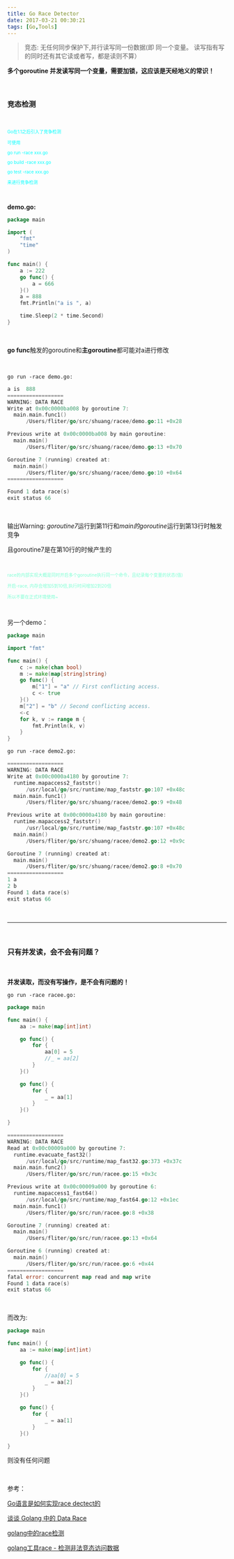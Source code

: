 ```yaml
---
title: Go Race Detector
date: 2017-03-21 00:30:21
tags: [Go,Tools]
---
```




> 竞态: 无任何同步保护下,并行读写同一份数据(即 同一个变量。 读写指有写的同时还有其它读或者写，都是读则不算）


**多个goroutine 并发读写同一个变量，需要加锁，这应该是天经地义的常识！**

<br>

### 竞态检测

<br>

<font size=1 color="#00FFFF">

Go在1.1之后引入了竞争检测

可使用

go run -race xxx.go

go build -race xxx.go

go test -race xxx.go

来进行竞争检测

</font>


<br>


**demo.go:**
```go
package main

import (
	"fmt"
	"time"
)

func main() {
	a := 222
	go func() {
		a = 666
	}()
	a = 888
	fmt.Println("a is ", a)

	time.Sleep(2 * time.Second)
}
```

<br>

**go func**触发的goroutine和**主goroutine**都可能对a进行修改


<br>

`go run -race demo.go:`

```go
a is  888
==================
WARNING: DATA RACE
Write at 0x00c0000ba008 by goroutine 7:
  main.main.func1()
      /Users/fliter/go/src/shuang/racee/demo.go:11 +0x28

Previous write at 0x00c0000ba008 by main goroutine:
  main.main()
      /Users/fliter/go/src/shuang/racee/demo.go:13 +0x70

Goroutine 7 (running) created at:
  main.main()
      /Users/fliter/go/src/shuang/racee/demo.go:10 +0x64
==================

Found 1 data race(s)
exit status 66
```
<br>

输出Warning: *goroutine7*运行到第11行和*main的goroutine*运行到第13行时触发竞争

且goroutine7是在第10行的时候产生的



<br>

<font size=1 color="#7FFFD4">


race的内部实现大概是同时开启多个goroutine执行同一个命令，且纪录每个变量的状态(值)

开启-race, 内存会增加5到10倍,执行时间增加2到20倍

所以不要在正式环境使用~

</font>





<br>


另一个demo：

```go
package main

import "fmt"

func main() {
	c := make(chan bool)
	m := make(map[string]string)
	go func() {
		m["1"] = "a" // First conflicting access.
		c <- true
	}()
	m["2"] = "b" // Second conflicting access.
	<-c
	for k, v := range m {
		fmt.Println(k, v)
	}
}
```


`go run -race demo2.go:`


```go
==================
WARNING: DATA RACE
Write at 0x00c0000a4180 by goroutine 7:
  runtime.mapaccess2_faststr()
      /usr/local/go/src/runtime/map_faststr.go:107 +0x48c
  main.main.func1()
      /Users/fliter/go/src/shuang/racee/demo2.go:9 +0x48

Previous write at 0x00c0000a4180 by main goroutine:
  runtime.mapaccess2_faststr()
      /usr/local/go/src/runtime/map_faststr.go:107 +0x48c
  main.main()
      /Users/fliter/go/src/shuang/racee/demo2.go:12 +0x9c

Goroutine 7 (running) created at:
  main.main()
      /Users/fliter/go/src/shuang/racee/demo2.go:8 +0x70
==================
1 a
2 b
Found 1 data race(s)
exit status 66
```



<br>


---


<br>

### 只有并发读，会不会有问题？

<br>


**并发读取，而没有写操作，是不会有问题的！**



`go run -race racee.go:`

```go
package main

func main() {
	aa := make(map[int]int)

	go func() {
		for {
			aa[0] = 5
			//_ = aa[2]
		}
	}()

	go func() {
		for {
			_ = aa[1]
		}
	}()

}
```

```go
==================
WARNING: DATA RACE
Read at 0x00c00009a000 by goroutine 7:
  runtime.evacuate_fast32()
      /usr/local/go/src/runtime/map_fast32.go:373 +0x37c
  main.main.func2()
      /Users/fliter/go/src/run/racee.go:15 +0x3c

Previous write at 0x00c00009a000 by goroutine 6:
  runtime.mapaccess1_fast64()
      /usr/local/go/src/runtime/map_fast64.go:12 +0x1ec
  main.main.func1()
      /Users/fliter/go/src/run/racee.go:8 +0x38

Goroutine 7 (running) created at:
  main.main()
      /Users/fliter/go/src/run/racee.go:13 +0x64

Goroutine 6 (running) created at:
  main.main()
      /Users/fliter/go/src/run/racee.go:6 +0x44
==================
fatal error: concurrent map read and map write
Found 1 data race(s)
exit status 66
```

<br>

而改为:

```go
package main

func main() {
	aa := make(map[int]int)

	go func() {
		for {
			//aa[0] = 5
			_ = aa[2]
		}
	}()

	go func() {
		for {
			_ = aa[1]
		}
	}()

}
```

则没有任何问题




<br>


参考：


[Go语言是如何实现race dectect的](https://www.zenlife.tk/race-dectect.md)


[谈谈 Golang 中的 Data Race](https://ms2008.github.io/2019/05/12/golang-data-race/)

[golang中的race检测](https://www.cnblogs.com/yjf512/p/5144211.html)


[golang工具race - 检测非法竞态访问数据](https://www.pengrl.com/p/41755/)
